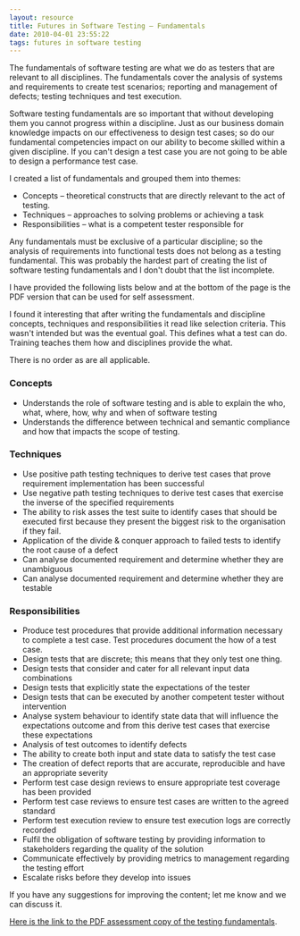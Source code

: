 ```yaml
---
layout: resource
title: Futures in Software Testing – Fundamentals
date: 2010-04-01 23:55:22
tags: futures in software testing
---
```

The fundamentals of software testing are what we do as testers that are relevant to all disciplines. The fundamentals cover the analysis of systems and requirements to create test scenarios; reporting and management of defects; testing techniques and test execution.

Software testing fundamentals are so important that without developing them you cannot progress within a discipline. Just as our business domain knowledge impacts on our effectiveness to design test cases; so do our fundamental competencies impact on our ability to become skilled within a given discipline. If you can't design a test case you are not going to be able to design a performance test case.

I created a list of fundamentals and grouped them into themes:

 - Concepts – theoretical constructs that are directly relevant to the act of testing.
 - Techniques – approaches to solving problems or achieving a task
 - Responsibilities – what is a competent tester responsible for

Any fundamentals must be exclusive of a particular discipline; so the analysis of requirements into functional tests does not belong as a testing fundamental. This was probably the hardest part of creating the list of software testing fundamentals and I don't doubt that the list incomplete.

I have provided the following lists below and at the bottom of the page is the PDF version that can be used for self assessment.

I found it interesting that after writing the fundamentals and discipline concepts, techniques and responsibilities it read like selection criteria. This wasn't intended but was the eventual goal. This defines what a test can do. Training teaches them how and disciplines provide the what.

There is no order as are all applicable.

### Concepts

 - Understands the role of software testing and is able to explain the who, what, where, how, why and when of software testing
 - Understands the difference between technical and semantic compliance and how that impacts the scope of testing.

### Techniques

 - Use positive path testing techniques to derive test cases that prove requirement implementation has been successful
 - Use negative path testing techniques to derive test cases that exercise the inverse of the specified requirements
 - The ability to risk asses the test suite to identify cases that should be executed first because they present the biggest risk to the organisation if they fail.
 - Application of the divide &amp; conquer approach to failed tests to identify the root cause of a defect
 - Can analyse documented requirement and determine whether they are unambiguous
 - Can analyse documented requirement and determine whether they are testable

### Responsibilities

 - Produce test procedures that provide additional information necessary to complete a test case. Test procedures document the how of a test case.
 - Design tests that are discrete; this means that they only test one thing.
 - Design tests that consider and cater for all relevant input data combinations
 - Design tests that explicitly state the expectations of the tester
 - Design tests that can be executed by another competent tester without intervention
 - Analyse system behaviour to identify state data that will influence the expectations outcome and from this derive test cases that exercise these expectations
 - Analysis of test outcomes to identify defects
 - The ability to create both input and state data to satisfy the test case
 - The creation of defect reports that are accurate, reproducible and have an appropriate severity
 - Perform test case design reviews to ensure appropriate test coverage has been provided
 - Perform test case reviews to ensure test cases are written to the agreed standard
 - Perform test execution review to ensure test execution logs are correctly recorded
 - Fulfil the obligation of software testing by providing information to stakeholders regarding the quality of the solution
 - Communicate effectively by providing metrics to management regarding the testing effort
 - Escalate risks before they develop into issues

If you have any suggestions for improving the content; let me know and we can discuss it.

[Here is the link to the PDF assessment copy of the testing fundamentals](/files/road-map.software-testing-fundamentals.pdf).